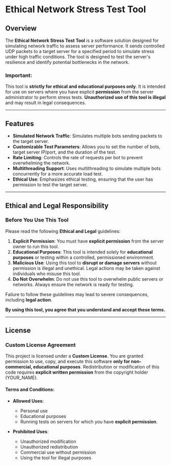 # Ethical Network Stress Test Tool

## Overview
The **Ethical Network Stress Test Tool** is a software solution designed for simulating network traffic to assess server performance. It sends controlled UDP packets to a target server for a specified period to simulate stress under high traffic conditions. The tool is designed to test the server's resilience and identify potential bottlenecks in the network.

### **Important:**
This tool is **strictly for ethical and educational purposes only**. It is intended for use on servers where you have explicit **permission** from the server administrator to perform stress tests. **Unauthorized use of this tool is illegal** and may result in legal consequences.

---

## Features
- **Simulated Network Traffic**: Simulates multiple bots sending packets to the target server.
- **Customizable Test Parameters**: Allows you to set the number of bots, target server IP/port, and the duration of the test.
- **Rate Limiting**: Controls the rate of requests per bot to prevent overwhelming the network.
- **Multithreading Support**: Uses multithreading to simulate multiple bots concurrently for a more accurate load test.
- **Ethical Use**: Emphasizes ethical testing, ensuring that the user has permission to test the target server.

---

## **Ethical and Legal Responsibility**

### **Before You Use This Tool**
Please read the following **Ethical and Legal** guidelines:

1. **Explicit Permission**: You must have **explicit permission** from the server owner to run this tool.
2. **Educational Purposes**: This tool is intended solely for **educational purposes** or testing within a controlled, permissioned environment.
3. **Malicious Use**: Using this tool to **disrupt or damage servers** without permission is illegal and unethical. Legal actions may be taken against individuals who misuse this tool.
4. **Do Not Overwhelm**: Do not use this tool to overwhelm public servers or networks. Always ensure the network is ready for testing.

Failure to follow these guidelines may lead to severe consequences, including **legal action**. 

**By using this tool, you agree that you understand and accept these terms.**

---

## License

### **Custom License Agreement**

This project is licensed under a **Custom License**. You are granted permission to use, copy, and execute this software **only for non-commercial, educational purposes**. Redistribution or modification of this code requires **explicit written permission** from the copyright holder (YOUR_NAME).

#### **Terms and Conditions:**
- **Allowed Uses**:
  - Personal use
  - Educational purposes
  - Running tests on servers for which you have **explicit permission**.

- **Prohibited Uses**:
  - Unauthorized modification
  - Unauthorized redistribution
  - Commercial use without permission
  - Using the tool for illegal purposes


